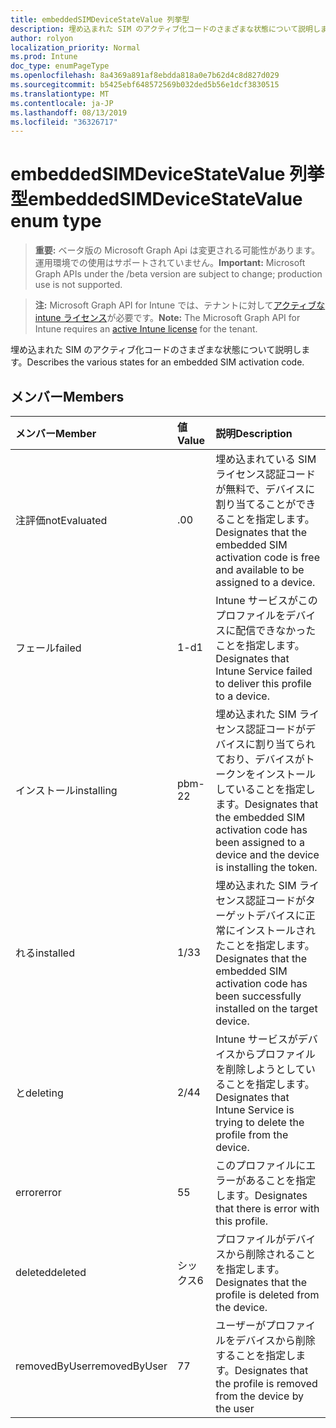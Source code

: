 ```yaml
---
title: embeddedSIMDeviceStateValue 列挙型
description: 埋め込まれた SIM のアクティブ化コードのさまざまな状態について説明します。
author: rolyon
localization_priority: Normal
ms.prod: Intune
doc_type: enumPageType
ms.openlocfilehash: 8a4369a891af8ebdda818a0e7b62d4c8d827d029
ms.sourcegitcommit: b5425ebf648572569b032ded5b56e1dcf3830515
ms.translationtype: MT
ms.contentlocale: ja-JP
ms.lasthandoff: 08/13/2019
ms.locfileid: "36326717"
---
```

# <a name="embeddedsimdevicestatevalue-enum-type"></a><span data-ttu-id="35564-103">embeddedSIMDeviceStateValue 列挙型</span><span class="sxs-lookup"><span data-stu-id="35564-103">embeddedSIMDeviceStateValue enum type</span></span>

> <span data-ttu-id="35564-104">**重要:** ベータ版の Microsoft Graph Api は変更される可能性があります。運用環境での使用はサポートされていません。</span><span class="sxs-lookup"><span data-stu-id="35564-104">**Important:** Microsoft Graph APIs under the /beta version are subject to change; production use is not supported.</span></span>

> <span data-ttu-id="35564-105">**注:** Microsoft Graph API for Intune では、テナントに対して[アクティブな intune ライセンス](https://go.microsoft.com/fwlink/?linkid=839381)が必要です。</span><span class="sxs-lookup"><span data-stu-id="35564-105">**Note:** The Microsoft Graph API for Intune requires an [active Intune license](https://go.microsoft.com/fwlink/?linkid=839381) for the tenant.</span></span>

<span data-ttu-id="35564-106">埋め込まれた SIM のアクティブ化コードのさまざまな状態について説明します。</span><span class="sxs-lookup"><span data-stu-id="35564-106">Describes the various states for an embedded SIM activation code.</span></span>

## <a name="members"></a><span data-ttu-id="35564-107">メンバー</span><span class="sxs-lookup"><span data-stu-id="35564-107">Members</span></span>
|<span data-ttu-id="35564-108">メンバー</span><span class="sxs-lookup"><span data-stu-id="35564-108">Member</span></span>|<span data-ttu-id="35564-109">値</span><span class="sxs-lookup"><span data-stu-id="35564-109">Value</span></span>|<span data-ttu-id="35564-110">説明</span><span class="sxs-lookup"><span data-stu-id="35564-110">Description</span></span>|
|:---|:---|:---|
|<span data-ttu-id="35564-111">注評価</span><span class="sxs-lookup"><span data-stu-id="35564-111">notEvaluated</span></span>|<span data-ttu-id="35564-112">.0</span><span class="sxs-lookup"><span data-stu-id="35564-112">0</span></span>|<span data-ttu-id="35564-113">埋め込まれている SIM ライセンス認証コードが無料で、デバイスに割り当てることができることを指定します。</span><span class="sxs-lookup"><span data-stu-id="35564-113">Designates that the embedded SIM activation code is free and available to be assigned to a device.</span></span>|
|<span data-ttu-id="35564-114">フェール</span><span class="sxs-lookup"><span data-stu-id="35564-114">failed</span></span>|<span data-ttu-id="35564-115">1-d</span><span class="sxs-lookup"><span data-stu-id="35564-115">1</span></span>|<span data-ttu-id="35564-116">Intune サービスがこのプロファイルをデバイスに配信できなかったことを指定します。</span><span class="sxs-lookup"><span data-stu-id="35564-116">Designates that Intune Service failed to deliver this profile to a device.</span></span>|
|<span data-ttu-id="35564-117">インストール</span><span class="sxs-lookup"><span data-stu-id="35564-117">installing</span></span>|<span data-ttu-id="35564-118">pbm-2</span><span class="sxs-lookup"><span data-stu-id="35564-118">2</span></span>|<span data-ttu-id="35564-119">埋め込まれた SIM ライセンス認証コードがデバイスに割り当てられており、デバイスがトークンをインストールしていることを指定します。</span><span class="sxs-lookup"><span data-stu-id="35564-119">Designates that the embedded SIM activation code has been assigned to a device and the device is installing the token.</span></span>|
|<span data-ttu-id="35564-120">れる</span><span class="sxs-lookup"><span data-stu-id="35564-120">installed</span></span>|<span data-ttu-id="35564-121">1/3</span><span class="sxs-lookup"><span data-stu-id="35564-121">3</span></span>|<span data-ttu-id="35564-122">埋め込まれた SIM ライセンス認証コードがターゲットデバイスに正常にインストールされたことを指定します。</span><span class="sxs-lookup"><span data-stu-id="35564-122">Designates that the embedded SIM activation code has been successfully installed on the target device.</span></span>|
|<span data-ttu-id="35564-123">と</span><span class="sxs-lookup"><span data-stu-id="35564-123">deleting</span></span>|<span data-ttu-id="35564-124">2/4</span><span class="sxs-lookup"><span data-stu-id="35564-124">4</span></span>|<span data-ttu-id="35564-125">Intune サービスがデバイスからプロファイルを削除しようとしていることを指定します。</span><span class="sxs-lookup"><span data-stu-id="35564-125">Designates that Intune Service is trying to delete the profile from the device.</span></span>|
|<span data-ttu-id="35564-126">error</span><span class="sxs-lookup"><span data-stu-id="35564-126">error</span></span>|<span data-ttu-id="35564-127">5</span><span class="sxs-lookup"><span data-stu-id="35564-127">5</span></span>|<span data-ttu-id="35564-128">このプロファイルにエラーがあることを指定します。</span><span class="sxs-lookup"><span data-stu-id="35564-128">Designates that there is error with this profile.</span></span>|
|<span data-ttu-id="35564-129">deleted</span><span class="sxs-lookup"><span data-stu-id="35564-129">deleted</span></span>|<span data-ttu-id="35564-130">シックス</span><span class="sxs-lookup"><span data-stu-id="35564-130">6</span></span>|<span data-ttu-id="35564-131">プロファイルがデバイスから削除されることを指定します。</span><span class="sxs-lookup"><span data-stu-id="35564-131">Designates that the profile is deleted from the device.</span></span>|
|<span data-ttu-id="35564-132">removedByUser</span><span class="sxs-lookup"><span data-stu-id="35564-132">removedByUser</span></span>|<span data-ttu-id="35564-133">7</span><span class="sxs-lookup"><span data-stu-id="35564-133">7</span></span>|<span data-ttu-id="35564-134">ユーザーがプロファイルをデバイスから削除することを指定します。</span><span class="sxs-lookup"><span data-stu-id="35564-134">Designates that the profile is removed from the device by the user</span></span>|



